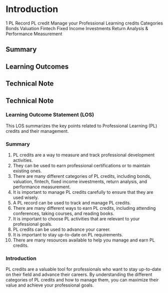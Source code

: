 # Introduction

1 PL Record PL credit Manage your Professional Learning credits Categories Bonds Valuation Fintech Fixed Income Investments Return Analysis & Performance Measurement

## Summary



## Learning Outcomes



## Technical Note

## Technical Note

### Learning Outcome Statement (LOS)

This LOS summarizes the key points related to Professional Learning (PL) credits and their management.

### Summary

1. PL credits are a way to measure and track professional development activities.
2. They can be used to earn professional certifications or to maintain existing ones.
3. There are many different categories of PL credits, including bonds, valuation, fintech, fixed income investments, return analysis, and performance measurement.
4. It is important to manage PL credits carefully to ensure that they are used wisely.
5. A PL record can be used to track and manage PL credits.
6. There are many different ways to earn PL credits, including attending conferences, taking courses, and reading books.
7. It is important to choose PL activities that are relevant to your professional goals.
8. PL credits can be used to advance your career.
9. It is important to stay up-to-date on PL requirements.
10. There are many resources available to help you manage and earn PL credits.

### Introduction

PL credits are a valuable tool for professionals who want to stay up-to-date on their field and advance their careers. By understanding the different categories of PL credits and how to manage them, you can maximize their value and achieve your professional goals.